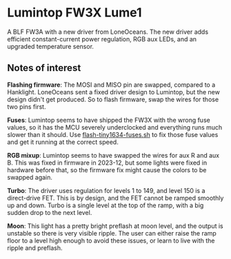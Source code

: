 # Lumintop FW3X Lume1

A BLF FW3A with a new driver from LoneOceans.  The new driver adds efficient
constant-current power regulation, RGB aux LEDs, and an upgraded temperature
sensor.

## Notes of interest

**Flashing firmware**:  The MOSI and MISO pin are swapped, compared to a Hanklight.
LoneOceans sent a fixed driver design to Lumintop, but the new design didn't
get produced.  So to flash firmware, swap the wires for those two pins first.

**Fuses**: Lumintop seems to have shipped the FW3X with the wrong fuse values,
so it has the MCU severely underclocked and everything runs much slower than it
should.  Use [flash-tiny1634-fuses.sh](../../../bin/flash-tiny1634-fuses.sh) to
fix those fuse values and get it running at the correct speed.

**RGB mixup**: Lumintop seems to have swapped the wires for aux R and aux B.
This was fixed in firmware in 2023-12, but some lights were fixed in hardware
before that, so the firmware fix might cause the colors to be swapped again.

**Turbo**: The driver uses regulation for levels 1 to 149, and level 150 is a
direct-drive FET.  This is by design, and the FET cannot be ramped smoothly up
and down.  Turbo is a single level at the top of the ramp, with a big sudden
drop to the next level.

**Moon**: This light has a pretty bright preflash at moon level, and the
output is unstable so there is very visible ripple.  The user can either raise
the ramp floor to a level high enough to avoid these issues, or learn to live
with the ripple and preflash.


